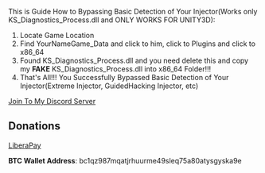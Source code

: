 This is Guide How to Bypassing Basic Detection of Your Injector(Works only KS_Diagnostics_Process.dll and ONLY WORKS FOR UNITY3D):

1. Locate Game Location
2. Find YourNameGame_Data and click to him, click to Plugins and click to x86_64
3. Found KS_Diagnostics_Process.dll and you need delete this and copy my **FAKE** KS_Diagnostics_Process.dll into x86_64 Folder!!!
4. That's All!!! You Successfully Bypassed Basic Detection of Your Injector(Extreme Injector, GuidedHacking Injector, etc)

[Join To My Discord Server](https://discord.gg/rikkomatsumato)

## Donations

[LiberaPay](https://liberapay.com/RikkoMatsumatoOfficial/donate)

**BTC Wallet Address**: bc1qz987mqatjrhuurme49sleq75a80atysgyska9e
